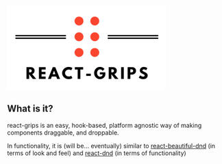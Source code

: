 ![react-grips logo](/assets/react-grips-logo.png)

## What is it?

react-grips is an easy, hook-based, platform agnostic way of making components draggable, and droppable.

In functionality, it is (will be... eventually) similar to [react-beautiful-dnd](https://github.com/atlassian/react-beautiful-dnd) (in terms of look and feel) and [react-dnd](https://github.com/react-dnd/react-dnd/) (in terms of functionality)

